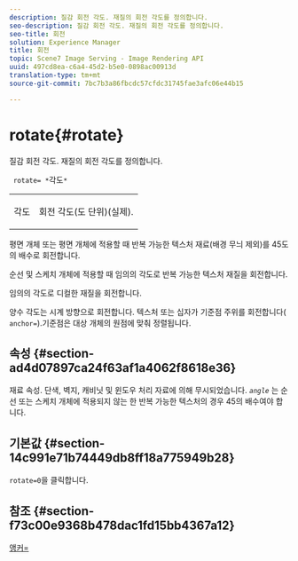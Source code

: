 ```yaml
---
description: 질감 회전 각도. 재질의 회전 각도를 정의합니다.
seo-description: 질감 회전 각도. 재질의 회전 각도를 정의합니다.
seo-title: 회전
solution: Experience Manager
title: 회전
topic: Scene7 Image Serving - Image Rendering API
uuid: 497cd8ea-c6a4-45d2-b5e0-0898ac00913d
translation-type: tm+mt
source-git-commit: 7bc7b3a86fbcdc57cfdc31745fae3afc06e44b15

---
```



# rotate{#rotate}

질감 회전 각도. 재질의 회전 각도를 정의합니다.

` rotate= *`각도`*`

<table id="simpletable_F1A87ECD86E8429788825374A6882CB9"> 
 <tr class="strow"> 
  <td class="stentry"> <p> <span class="varname"> 각도 </span> </p> </td> 
  <td class="stentry"> <p>회전 각도(도 단위)(실제). </p> </td> 
 </tr> 
</table>

평면 개체 또는 평면 개체에 적용할 때 반복 가능한 텍스처 재료(배경 무늬 제외)를 45도의 배수로 회전합니다.

순선 및 스케치 개체에 적용할 때 임의의 각도로 반복 가능한 텍스처 재질을 회전합니다.

임의의 각도로 디컬한 재질을 회전합니다.

양수 각도는 시계 방향으로 회전합니다. 텍스처 또는 십자가 기준점 주위를 회전합니다( `anchor=`).기준점은 대상 개체의 원점에 맞춰 정렬됩니다.

## 속성 {#section-ad4d07897ca24f63af1a4062f8618e36}

재료 속성. 단색, 벽지, 캐비닛 및 윈도우 처리 자료에 의해 무시되었습니다. *`angle`* 는 순선 또는 스케치 개체에 적용되지 않는 한 반복 가능한 텍스처의 경우 45의 배수여야 합니다.

## 기본값 {#section-14c991e71b74449db8ff18a775949b28}

`rotate=0`을 클릭합니다.

## 참조 {#section-f73c00e9368b478dac1fd15bb4367a12}

[앵커=](../../../../../ir-api/http-protocol/image-rendering-api-ref/c-ir-http-protocol-ref/c-ir-http-protocol-command-reference/r-ir-http-anchor.md#reference-d53923d785c9442997dc7f2199524c26)
